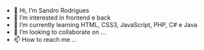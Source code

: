 - 👋 Hi, I’m Sandro Rodrigues
- 👀 I’m interested in frontend e back
- 🌱 I’m currently learning HTML, CSS3, JavaScript, PHP, C# e Java
- 💞️ I’m looking to collaborate on ...
- 📫 How to reach me ...

<!---
sandrowrd/sandrowrd is a ✨ special ✨ repository because its `README.md` (this file) appears on your GitHub profile.
You can click the Preview link to take a look at your changes.
--->
